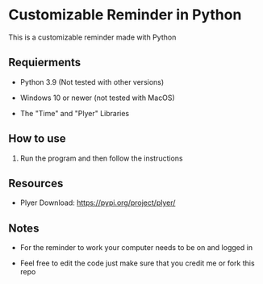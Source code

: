# Customizable Reminder in Python

This is a customizable reminder made with Python

## Requierments

- Python 3.9 (Not tested with other versions)

- Windows 10 or newer (not tested with MacOS)

- The "Time" and "Plyer" Libraries



## How to use

1. Run the program and then follow the instructions



## Resources
- Plyer Download: https://pypi.org/project/plyer/



## Notes

- For the reminder to work your computer needs to be on and logged in

- Feel free to edit the code just make sure that you credit me or fork this repo

